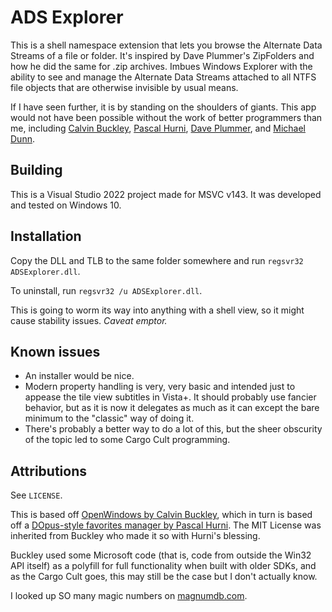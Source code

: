 # ADS Explorer

This is a shell namespace extension that lets you browse the Alternate Data
Streams of a file or folder. It's inspired by Dave Plummer's ZipFolders
and how he did the same for .zip archives. Imbues Windows Explorer with the
ability to see and manage the Alternate Data Streams attached to all NTFS file
objects that are otherwise invisible by usual means.

If I have seen further, it is by standing on the shoulders of giants. This
app would not have been possible without the work of better programmers than
me, including [Calvin Buckley](https://github.com/NattyNarwhal/OpenWindows),
[Pascal Hurni](https://www.codeproject.com/Articles/7973/An-almost-complete-Namespace-Extension-Sample),
[Dave Plummer](https://www.youtube.com/watch?v=aQUtUQ_L8Yk), and
[Michael Dunn](https://www.codeproject.com/Articles/1649/The-Complete-Idiot-s-Guide-to-Writing-Namespace-Ex).

## Building
This is a Visual Studio 2022 project made for MSVC v143. It was developed and
tested on Windows 10.

## Installation
Copy the DLL and TLB to the same folder somewhere and run
`regsvr32 ADSExplorer.dll`.

To uninstall, run `regsvr32 /u ADSExplorer.dll`.

This is going to worm its way into anything with a shell view, so it might
cause stability issues. _Caveat emptor._

## Known issues
* An installer would be nice.
* Modern property handling is very, very basic and intended just to appease
  the tile view subtitles in Vista+. It should probably use fancier behavior,
  but as it is now it delegates as much as it can except the bare minimum to
  the "classic" way of doing it.
* There's probably a better way to do a lot of this, but the sheer obscurity
  of the topic led to some Cargo Cult programming.

## Attributions
See `LICENSE`.

This is based off [OpenWindows by Calvin Buckley](https://github.com/NattyNarwhal/OpenWindows),
which in turn is based off a [DOpus-style favorites manager by Pascal Hurni](https://www.codeproject.com/Articles/7973/An-almost-complete-Namespace-Extension-Sample).
The MIT License was inherited from Buckley who made it so with Hurni's
blessing.

Buckley used some Microsoft code (that is, code from outside the Win32 API
itself) as a polyfill for full functionality when built with older SDKs, and as
the Cargo Cult goes, this may still be the case but I don't actually know.

I looked up SO many magic numbers on [magnumdb.com](https://www.magnumdb.com/).
